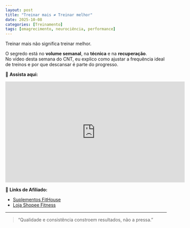 ```yaml
---
layout: post
title: "Treinar mais ≠ Treinar melhor"
date: 2025-10-08
categories: [Treinamento]
tags: [emagrecimento, neurociência, performance]
---
```


Treinar mais não significa treinar melhor.

O segredo está no **volume semanal**, na **técnica** e na **recuperação**.  
No vídeo desta semana do CNT, eu explico como ajustar a frequência ideal de treinos e por que descansar é parte do progresso.

🎥 **Assista aqui:**  
<iframe width="560" height="315" src="https://www.youtube.com/embed/SEU_VIDEO_ID" frameborder="0" allowfullscreen></iframe>

💊 **Links de Afiliado:**
- [Suplementos FitHouse](https://seu-link-de-afiliado)
- [Loja Shopee Fitness](https://seu-link-de-afiliado)

---

> “Qualidade e consistência constroem resultados, não a pressa.”
